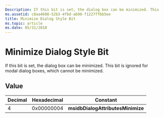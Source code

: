 ```yaml
---
Description: If this bit is set, the dialog box can be minimized. This bit is ignored for modal dialog boxes, which cannot be minimized.
ms.assetid: c8aa4688-52b3-4fbd-ab98-f1227ffbb5ee
title: Minimize Dialog Style Bit
ms.topic: article
ms.date: 05/31/2018
---
```


# Minimize Dialog Style Bit

If this bit is set, the dialog box can be minimized. This bit is ignored for modal dialog boxes, which cannot be minimized.

## Value



| Decimal | Hexadecimal | Constant                          |
|---------|-------------|-----------------------------------|
| 4       | 0x00000004  | **msidbDialogAttributesMinimize** |



 

 

 



